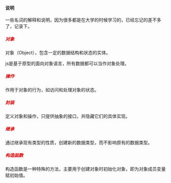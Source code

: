 #### 说明

一些名词的解释和说明，因为很多都是在大学的时候学习的，已经忘记的差不多了，记录下。


##### <font color="#dd0000">对象</font>

对象（Object），包含一定的数据结构和状态的实体。

js是基于原型的面向对象语言，所有数据都可以当作对象处理。

##### <font color="#dd0000">操作</font>

作用于对象的行为，如访问和处理对象的状态。

##### <font color="#dd0000">封装</font>

定义对象和操作，只提供抽象的接口，并隐藏它们的具体实现。

##### <font color="#dd0000">继承</font>

通过继承现有类型的性质，创建新的数据类型，而不影响原有的数据类型。

##### <font color="#dd0000">构造函数</font>
构造函数是一种特殊的方法，主要用于创建对象时初始化对象，即为对象成员变量赋初始值。




